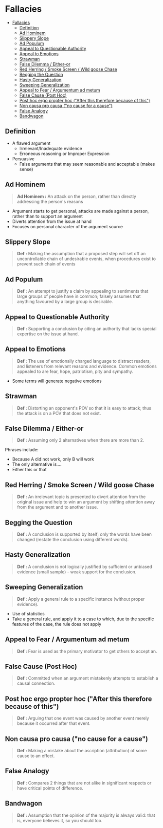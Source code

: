 # Fallacies

- [Fallacies](#fallacies)
  - [Definition](#definition)
  - [Ad Hominem](#ad-hominem)
  - [Slippery Slope](#slippery-slope)
  - [Ad Populum](#ad-populum)
  - [Appeal to Questionable Authority](#appeal-to-questionable-authority)
  - [Appeal to Emotions](#appeal-to-emotions)
  - [Strawman](#strawman)
  - [False Dilemma / Either-or](#false-dilemma--either-or)
  - [Red Herring / Smoke Screen / Wild goose Chase](#red-herring--smoke-screen--wild-goose-chase)
  - [Begging the Question](#begging-the-question)
  - [Hasty Generalization](#hasty-generalization)
  - [Sweeping Generalization](#sweeping-generalization)
  - [Appeal to Fear / Argumentum ad metum](#appeal-to-fear--argumentum-ad-metum)
  - [False Cause (Post Hoc)](#false-cause-post-hoc)
  - [Post hoc ergo propter hoc ("After this therefore because of this")](#post-hoc-ergo-propter-hoc-after-this-therefore-because-of-this)
  - [Non causa pro causa ("no cause for a cause")](#non-causa-pro-causa-no-cause-for-a-cause)
  - [False Analogy](#false-analogy)
  - [Bandwagon](#bandwagon)

## Definition

- A flawed argument
  - Irrelevant/Inadequate evidence
  - Erroneous reasoning or Improper Expression
- Persuasive
  - False arguments that may seem reasonable and acceptable (makes sense)

## Ad Hominem

> **Ad Hominem :** An attack on the person, rather than directly addressing the person's reasons

- Argument starts to get personal, attacks are made against a person, rather than to support an argument
- Diverts attention from the issue at hand
- Focuses on personal character of the argument source

## Slippery Slope

> **Def :** Making the assumption that a proposed step will set off an uncontrollable chain of undesirable events, when procedures exist to prevent such chain of events

## Ad Populum

> **Def :** An attempt to justify a claim by appealing to sentiments that large groups of people have in common; falsely assumes that anything favoured by a large group is desirable.

## Appeal to Questionable Authority

> **Def :** Supporting a conclusion by citing an authority that lacks special expertise on the issue at hand.

## Appeal to Emotions

> **Def :** The use of emotionally charged language to distract readers, and listeners from relevant reasons and evidence. Common emotions appealed to are fear, hope, patriotism, pity and sympathy.

- Some terms will generate negative emotions

## Strawman

> **Def :** Distorting an opponent's POV so that it is easy to attack; thus the attack is on a POV that does not exist.

## False Dilemma / Either-or

> **Def :** Assuming only 2 alternatives when there are more than 2.

Phrases include:

- Because A did not work, only B will work
- The only alternative is....
- Either this or that

## Red Herring / Smoke Screen / Wild goose Chase

> **Def :** An irrelevant topic is presented to divert attention from the original issue and help to win an argument by shifting attention away from the argument and to another issue.

## Begging the Question

> **Def :** A conclusion is supported by itself; only the words have been changed (restate the conclusion using different words).

## Hasty Generalization

> **Def :** A conclusion is not logically justified by sufficient or unbiased evidence (small sample) - weak support for the conclusion.

## Sweeping Generalization

> **Def :** Apply a general rule to a specific instance (without proper evidence).

- Use of statistics
- Take a general rule, and apply it to a case to which, due to the specific features of the case, the rule does not apply

## Appeal to Fear / Argumentum ad metum

> **Def :** Fear is used as the primary motivator to get others to accept an.

## False Cause (Post Hoc)

> **Def :** Committed when an argument mistakenly attempts to establish a causal connection.

## Post hoc ergo propter hoc ("After this therefore because of this")

> **Def :** Arguing that one event was caused by another event merely because it occurred after that event.

## Non causa pro causa ("no cause for a cause")

> **Def :** Making a mistake about the ascription (attribution) of some cause to an effect.

## False Analogy

> **Def :** Compares 2 things that are not alike in significant respects or have critical points of difference.

## Bandwagon

> **Def :** Assumption that the opinion of the majority is always valid: that is, everyone believes it, so you should too.
